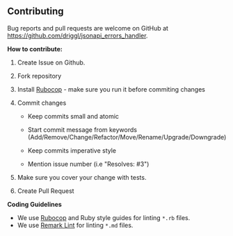 ## Contributing

Bug reports and pull requests are welcome on GitHub at <https://github.com/driggl/jsonapi_errors_handler>.

**How to contribute:**

1.  Create Issue on Github.

2.  Fork repository

3.  Install [Rubocop](https://github.com/rubocop-hq/rubocop) - make sure you run it before commiting changes

4.  Commit changes
    *   Keep commits small and atomic

    *   Start commit message from keywords (Add/Remove/Change/Refactor/Move/Rename/Upgrade/Downgrade)

    *   Keep commits imperative style

    *   Mention issue number (i.e "Resolves: #3")

5.  Make sure you cover your change with tests.

6.  Create Pull Request

**Coding Guidelines**

*   We use [Rubocop](https://github.com/rubocop*hq/rubocop) and Ruby style guides for linting `*.rb` files.
*   We use [Remark Lint](https://github.com/remarkjs/remark-lint) for linting `*.md` files.
